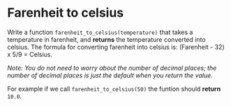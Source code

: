 # Farenheit to celsius

Write a function `farenheit_to_celsius(temperature)` that takes a temperature in farenheit, and **returns** the temperature converted into celsius.
The formula for converting farenheit into celsius is: (Farenheit - 32) x 5/9 = Celsius.

*Note: You do not need to worry about the number of decimal places; the number of decimal places is just the default when you return the value.*

For example if we call `farenheit_to_celsius(50)` the funtion should **return** `10.0`.

